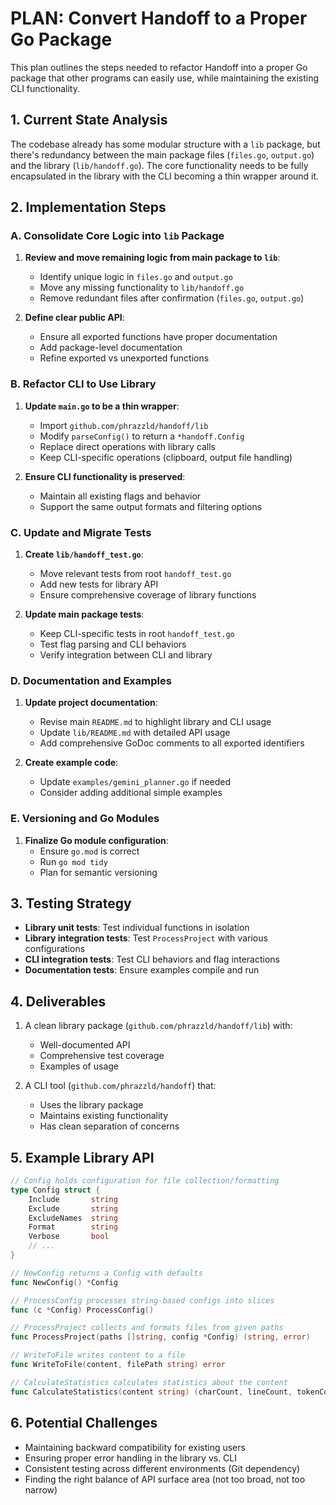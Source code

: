 # PLAN: Convert Handoff to a Proper Go Package

This plan outlines the steps needed to refactor Handoff into a proper Go package that other programs can easily use, while maintaining the existing CLI functionality.

## 1. Current State Analysis

The codebase already has some modular structure with a `lib` package, but there's redundancy between the main package files (`files.go`, `output.go`) and the library (`lib/handoff.go`). The core functionality needs to be fully encapsulated in the library with the CLI becoming a thin wrapper around it.

## 2. Implementation Steps

### A. Consolidate Core Logic into `lib` Package

1. **Review and move remaining logic from main package to `lib`**:
   - Identify unique logic in `files.go` and `output.go`
   - Move any missing functionality to `lib/handoff.go`
   - Remove redundant files after confirmation (`files.go`, `output.go`)

2. **Define clear public API**:
   - Ensure all exported functions have proper documentation
   - Add package-level documentation
   - Refine exported vs unexported functions

### B. Refactor CLI to Use Library

1. **Update `main.go` to be a thin wrapper**:
   - Import `github.com/phrazzld/handoff/lib`
   - Modify `parseConfig()` to return a `*handoff.Config`
   - Replace direct operations with library calls
   - Keep CLI-specific operations (clipboard, output file handling)

2. **Ensure CLI functionality is preserved**:
   - Maintain all existing flags and behavior
   - Support the same output formats and filtering options

### C. Update and Migrate Tests

1. **Create `lib/handoff_test.go`**:
   - Move relevant tests from root `handoff_test.go`
   - Add new tests for library API
   - Ensure comprehensive coverage of library functions

2. **Update main package tests**:
   - Keep CLI-specific tests in root `handoff_test.go`
   - Test flag parsing and CLI behaviors
   - Verify integration between CLI and library

### D. Documentation and Examples

1. **Update project documentation**:
   - Revise main `README.md` to highlight library and CLI usage
   - Update `lib/README.md` with detailed API usage
   - Add comprehensive GoDoc comments to all exported identifiers

2. **Create example code**:
   - Update `examples/gemini_planner.go` if needed
   - Consider adding additional simple examples

### E. Versioning and Go Modules

1. **Finalize Go module configuration**:
   - Ensure `go.mod` is correct
   - Run `go mod tidy`
   - Plan for semantic versioning

## 3. Testing Strategy

- **Library unit tests**: Test individual functions in isolation
- **Library integration tests**: Test `ProcessProject` with various configurations
- **CLI integration tests**: Test CLI behaviors and flag interactions
- **Documentation tests**: Ensure examples compile and run

## 4. Deliverables

1. A clean library package (`github.com/phrazzld/handoff/lib`) with:
   - Well-documented API
   - Comprehensive test coverage
   - Examples of usage

2. A CLI tool (`github.com/phrazzld/handoff`) that:
   - Uses the library package
   - Maintains existing functionality
   - Has clean separation of concerns

## 5. Example Library API

```go
// Config holds configuration for file collection/formatting
type Config struct {
    Include       string
    Exclude       string
    ExcludeNames  string
    Format        string
    Verbose       bool
    // ...
}

// NewConfig returns a Config with defaults
func NewConfig() *Config

// ProcessConfig processes string-based configs into slices
func (c *Config) ProcessConfig()

// ProcessProject collects and formats files from given paths
func ProcessProject(paths []string, config *Config) (string, error)

// WriteToFile writes content to a file
func WriteToFile(content, filePath string) error

// CalculateStatistics calculates statistics about the content
func CalculateStatistics(content string) (charCount, lineCount, tokenCount int)
```

## 6. Potential Challenges

- Maintaining backward compatibility for existing users
- Ensuring proper error handling in the library vs. CLI
- Consistent testing across different environments (Git dependency)
- Finding the right balance of API surface area (not too broad, not too narrow)